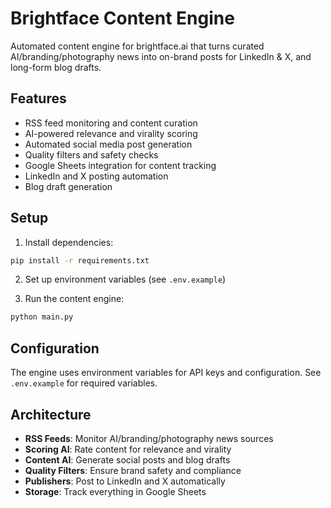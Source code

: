 # Brightface Content Engine

Automated content engine for brightface.ai that turns curated AI/branding/photography news into on-brand posts for LinkedIn & X, and long-form blog drafts.

## Features

- RSS feed monitoring and content curation
- AI-powered relevance and virality scoring
- Automated social media post generation
- Quality filters and safety checks
- Google Sheets integration for content tracking
- LinkedIn and X posting automation
- Blog draft generation

## Setup

1. Install dependencies:
```bash
pip install -r requirements.txt
```

2. Set up environment variables (see `.env.example`)

3. Run the content engine:
```bash
python main.py
```

## Configuration

The engine uses environment variables for API keys and configuration. See `.env.example` for required variables.

## Architecture

- **RSS Feeds**: Monitor AI/branding/photography news sources
- **Scoring AI**: Rate content for relevance and virality
- **Content AI**: Generate social posts and blog drafts
- **Quality Filters**: Ensure brand safety and compliance
- **Publishers**: Post to LinkedIn and X automatically
- **Storage**: Track everything in Google Sheets
